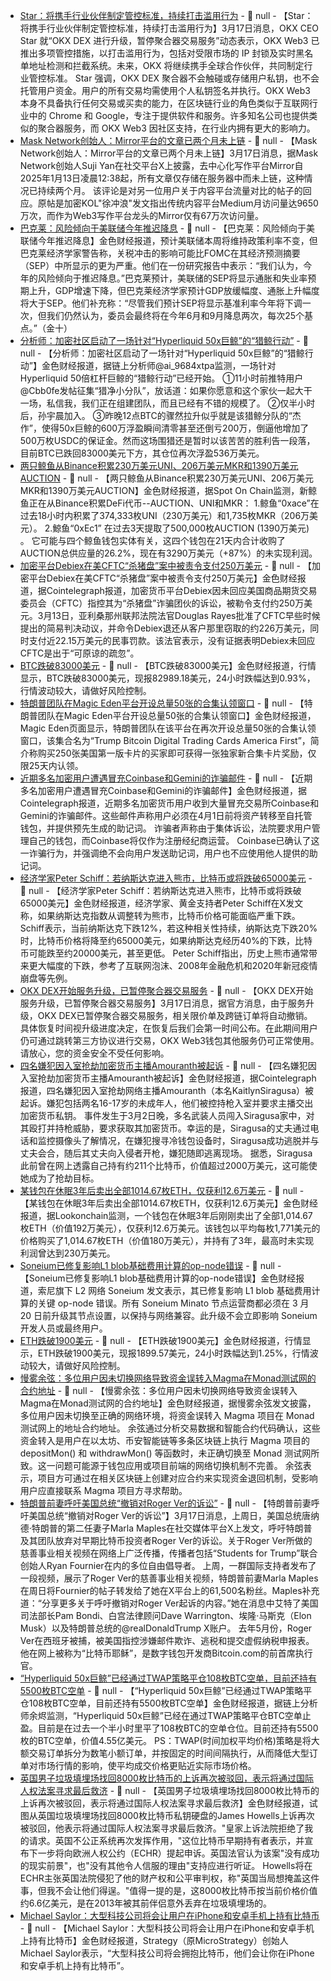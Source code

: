 - [Star：将携手行业伙伴制定管控标准，持续打击滥用行为](https://x.com/star_okx/status/1901459005685608760?s=46) - 📰 null - 【Star：将携手行业伙伴制定管控标准，持续打击滥用行为】3月17日消息，OKX CEO Star 就“OKX DEX 进行升级，暂停聚合器交易服务”动态表示，OKX Web3 已推出多项管控措施，以打击滥用行为，包括对受限市场的 IP 封锁及实时黑名单地址检测和拦截系统。未来，OKX 将继续携手全球合作伙伴，共同制定行业管控标准。 
Star 强调，OKX DEX 聚合器不会触碰或存储用户私钥，也不会托管用户资金。用户的所有交易均需使用个人私钥签名并执行。OKX Web3 本身不具备执行任何交易或买卖的能力，在区块链行业的角色类似于互联网行业中的 Chrome 和 Google，专注于提供软件和服务。许多知名公司也提供类似的聚合器服务，而 OKX Web3 因社区支持，在行业内拥有更大的影响力。
- [Mask Network创始人：Mirror平台的文章已两个月未上链](https://x.com/suji_yan/status/1901459744084345216) - 📰 null - 【Mask Network创始人：Mirror平台的文章已两个月未上链】3月17日消息，据Mask Network创始人Suji Yan在社交平台X上披露，去中心化写作平台Mirror自2025年1月13日凌晨12:38起，所有文章仅存储在服务器中而未上链，这种情况已持续两个月。 
该评论是对另一位用户关于内容平台流量对比的帖子的回应。原帖是加密KOL"徐冲浪"发文指出传统内容平台Medium月访问量达9650万次，而作为Web3写作平台龙头的Mirror仅有67万次访问量。
- [巴克莱：风险倾向于美联储今年推迟降息]() - 📰 null - 【巴克莱：风险倾向于美联储今年推迟降息】金色财经报道，预计美联储本周将维持政策利率不变，但巴克莱经济学家警告称，关税冲击的影响可能比FOMC在其经济预测摘要（SEP）中所显示的更为严重。他们在一份研究报告中表示：“我们认为，今年的风险倾向于推迟降息。”巴克莱预计，美联储的SEP将显示通胀和失业率预期上升，GDP增速下降，但巴克莱经济学家预计GDP放缓幅度、通胀上升幅度将大于SEP。他们补充称：“尽管我们预计SEP将显示基准利率今年将下调一次，但我们仍然认为，委员会最终将在今年6月和9月降息两次，每次25个基点。”（金十）
- [分析师：加密社区启动了一场针对“Hyperliquid 50x巨鲸”的“猎鲸行动”]() - 📰 null - 【分析师：加密社区启动了一场针对“Hyperliquid 50x巨鲸”的“猎鲸行动”】金色财经报道，据链上分析师@ai_9684xtpa监测，一场针对Hyperliquid 50倍杠杆巨鲸的“猎鲸行动”已经开始。 
①11小时前推特用户@Cbb0fe发帖征集“猎净小分队”，放话道：如果你愿意和这个家伙一起大干一场，私信我，我们正在组建团队，而且已经有不错的规模了。 
②仅半小时后，孙宇晨加入。 
③昨晚12点BTC的骤然拉升似乎就是该猎鲸分队的“杰作”，使得50x巨鲸的600万浮盈瞬间清零甚至还倒亏200万，倒逼他增加了500万枚USDC的保证金。然而这场围猎还是暂时以该苦苦的胜利告一段落，目前BTC已跌回83000美元下方，其仓位再次浮盈536万美元。
- [两只鲸鱼从Binance积累230万美元UNI、206万美元MKR和1390万美元AUCTION](https://x.com/spotonchain/status/1901457912129863995) - 📰 null - 【两只鲸鱼从Binance积累230万美元UNI、206万美元MKR和1390万美元AUCTION】金色财经报道，据Spot On Chain监测，新鲸鱼正在从Binance积累DeFi代币--AUCTION、UNI和MKR： 
1.鲸鱼“0xace”在过去18小时内积累了374,333枚UNI（230万美元）和1,735枚MKR（206万美元）。 
2.鯨鱼“0xEc1” 在过去3天提取了500,000枚AUCTION (1390万美元) 。 
它可能与四个鲸鱼钱包实体有关，这四个钱包在21天内合计收购了AUCTION总供应量的26.2%，现在有3290万美元（+87%）的未实现利润。
- [加密平台Debiex在美CFTC“杀猪盘”案中被责令支付250万美元](https://cointelegraph.com/news/cftc-wins-pig-butchering-case-crypto-platform-debiex) - 📰 null - 【加密平台Debiex在美CFTC“杀猪盘”案中被责令支付250万美元】金色财经报道，据Cointelegraph报道，加密货币平台Debiex因未回应美国商品期货交易委员会（CFTC）指控其为“杀猪盘”诈骗团伙的诉讼，被勒令支付约250万美元。3月13日，亚利桑那州联邦法院法官Douglas Rayes批准了CFTC早些时候提出的简易判决动议，并命令Debiex退还从客户那里窃取的约226万美元，同时支付近22.15万美元的民事罚款。该法官表示，没有证据表明Debiex未回应CFTC是出于“可原谅的疏忽”。
- [BTC跌破83000美元]() - 📰 null - 【BTC跌破83000美元】金色财经报道，行情显示，BTC跌破83000美元，现报82989.18美元，24小时跌幅达到0.93%，行情波动较大，请做好风险控制。
- [特朗普团队在Magic Eden平台开设总量50张的合集认领窗口](https://magiceden.io/ordinals/launchpad/trump_america_first_bonus) - 📰 null - 【特朗普团队在Magic Eden平台开设总量50张的合集认领窗口】金色财经报道，Magic Eden页面显示，特朗普团队在该平台在再次开设总量50张的合集认领窗口，该集合名为“Trump Bitcoin Digital Trading Cards America First”，简介称购买250张美国第一版卡片的买家即可获得一张独家新合集卡片奖励，仅限25天内认领。
- [近期多名加密用户遭遇冒充Coinbase和Gemini的诈骗邮件](https://cointelegraph.com/news/coinbase-gemini-wallet-phishing-scam-targeting-crypto-users) - 📰 null - 【近期多名加密用户遭遇冒充Coinbase和Gemini的诈骗邮件】金色财经报道，据Cointelegraph报道，近期多名加密货币用户收到大量冒充交易所Coinbase和Gemini的诈骗邮件。这些邮件声称用户必须在4月1日前将资产转移至自托管钱包，并提供预先生成的助记词。 
诈骗者声称由于集体诉讼，法院要求用户管理自己的钱包，而Coinbase将仅作为注册经纪商运营。 
Coinbase已确认了这一诈骗行为，并强调绝不会向用户发送助记词，用户也不应使用他人提供的助记词。
- [经济学家Peter Schiff：若纳斯达克进入熊市，比特币或将跌破65000美元](https://x.com/PeterSchiff/status/1901253662178939352) - 📰 null - 【经济学家Peter Schiff：若纳斯达克进入熊市，比特币或将跌破65000美元】金色财经报道，经济学家、黄金支持者Peter Schiff在X发文称，如果纳斯达克指数从调整转为熊市，比特币价格可能面临严重下跌。 
Schiff表示，当前纳斯达克下跌12%，若这种相关性持续，纳斯达克下跌20%时，比特币价格将降至约65000美元，如果纳斯达克经历40%的下跌，比特币可能跌至约20000美元，甚至更低。 
Peter Schiff指出，历史上熊市通常带来更大幅度的下跌，参考了互联网泡沫、2008年金融危机和2020年新冠疫情崩盘等先例。
- [OKX DEX开始服务升级，已暂停聚合器交易服务]() - 📰 null - 【OKX DEX开始服务升级，已暂停聚合器交易服务】3月17日消息，据官方消息，由于服务升级，OKX DEX已暂停聚合器交易服务，相关限价单及跨链订单将自动撤销。具体恢复时间视升级进度决定，在恢复后我们会第一时间公布。在此期间用户仍可通过跳转第三方协议进行交易，OKX Web3钱包其他服务仍可正常使用。请放心，您的资金安全不受任何影响。
- [四名嫌犯因入室抢劫加密货币主播Amouranth被起诉](https://cointelegraph.com/news/four-suspects-charged-home-invasion-streamer-amouranth) - 📰 null - 【四名嫌犯因入室抢劫加密货币主播Amouranth被起诉】金色财经报道，据Cointelegraph报道，四名嫌犯因入室抢劫网络主播Amouranth（本名KaitlynSiragusa）被起诉。嫌犯包括两名16-17岁的未成年人，他们被控持枪入室并要求主播交出加密货币私钥。 
事件发生于3月2日晚，多名武装人员闯入Siragusa家中，对其殴打并持枪威胁，要求获取其加密货币。幸运的是，Siragusa的丈夫通过电话和监控摄像头了解情况，在嫌犯搜寻冷钱包设备时，Siragusa成功逃脱并与丈夫会合，随后其丈夫向入侵者开枪，嫌犯随即逃离现场。 
据悉，Siragusa此前曾在网上透露自己持有约211个比特币，价值超过2000万美元，这可能使她成为了抢劫目标。
- [某钱包在休眠3年后卖出全部1014.67枚ETH，仅获利12.6万美元](https://x.com/lookonchain/status/1901447226834182630) - 📰 null - 【某钱包在休眠3年后卖出全部1014.67枚ETH，仅获利12.6万美元】金色财经报道，据Lookonchain监测，一个钱包在休眠3年后刚刚卖出了全部1,014.67枚ETH（价值192万美元），仅获利12.6万美元。该钱包以平均每枚1,771美元的价格购买了1,014.67枚ETH（价值180万美元），并持有了3年，最高时未实现利润曾达到230万美元。
- [Soneium已修复影响L1 blob基础费用计算的op-node错误](https://x.com/soneium/status/1901446186843926665) - 📰 null - 【Soneium已修复影响L1 blob基础费用计算的op-node错误】金色财经报道，索尼旗下 L2 网络 Soneium 发文表示，其已修复影响 L1 blob 基础费用计算的关键 op-node 错误。所有 Soneium Minato 节点运营商都必须在 3 月 20 日前升级其节点设置，以保持与网络兼容。此升级不会立即影响 Soneium 开发人员或最终用户。
- [ETH跌破1900美元]() - 📰 null - 【ETH跌破1900美元】金色财经报道，行情显示，ETH跌破1900美元，现报1899.57美元，24小时跌幅达到1.25%，行情波动较大，请做好风险控制。
- [慢雾余弦：多位用户因未切换网络导致资金误转入Magma在Monad测试网的合约地址]() - 📰 null - 【慢雾余弦：多位用户因未切换网络导致资金误转入Magma在Monad测试网的合约地址】金色财经报道，据慢雾余弦发文披露，多位用户因未切换至正确的网络环境，将资金误转入 Magma 项目在 Monad 测试网上的地址合约地址。 
余弦通过分析交易数据和智能合约代码确认，这些资金转入是用户在以太坊、币安智能链等多条区块链上执行 Magma 项目的 depositMon() 和 withdrawMon() 等函数时，未正确切换至 Monad 测试网所致。这一问题可能源于钱包应用或项目前端的网络切换机制不完善。 
余弦表示，项目方可通过在相关区块链上创建对应合约来实现资金退回机制，受影响用户应直接联系 Magma 项目方寻求帮助。
- [特朗普前妻呼吁美国总统“撤销对Roger Ver的诉讼”](https://news.bitcoin.com/trumps-former-wife-urges-president-to-dismiss-the-prosecution-against-roger-ver/) - 📰 null - 【特朗普前妻呼吁美国总统“撤销对Roger Ver的诉讼”】3月17日消息，上周日，美国总统唐纳德·特朗普的第二任妻子Marla Maples在社交媒体平台X上发文，呼吁特朗普及其团队放弃对早期比特币投资者Roger Ver的诉讼。关于Roger Ver所做的慈善事业相关视频在网络上广泛传播，传播者包括“Students for Trump”联合创始人Ryan Fournier在内的多位自由倡导者。 
上周，一群国际支持者发布了一段视频，展示了Roger Ver的慈善事业相关视频，特朗普前妻Marla Maples在周日将Fournier的帖子转发给了她在X平台上的61,500名粉丝。Maples补充道：“分享更多关于呼吁撤销对Roger Ver起诉的内容。”她在消息中艾特了美国司法部长Pam Bondi、白宫法律顾问Dave Warrington、埃隆·马斯克（Elon Musk）以及特朗普总统的@realDonaldTrump X账户。 
去年5月份，Roger Ver在西班牙被捕，被美国指控涉嫌邮件欺诈、逃税和提交虚假纳税申报表。他在网上被称为“比特币耶稣”，是数字钱包开发商Bitcoin.com的前首席执行官。
- [“Hyperliquid 50x巨鲸”已经通过TWAP策略平仓108枚BTC空单，目前还持有5500枚BTC空单](https://x.com/EmberCN/status/1901442183225614568) - 📰 null - 【“Hyperliquid 50x巨鲸”已经通过TWAP策略平仓108枚BTC空单，目前还持有5500枚BTC空单】金色财经报道，据链上分析师余烬监测，“Hyperliquid 50x巨鲸”已经在通过TWAP策略平仓BTC空单止盈。目前是在过去一个半小时里平了108枚BTC的空单仓位。目前还持有5500枚的BTC空单，价值4.55亿美元。 
PS：TWAP(时间加权平均价格)策略是将大额交易订单拆分为数笔小额订单，并按固定的时间间隔执行，从而降低大型订单对市场行情的影响，使平均成交价格更贴近实际市场价格。
- [英国男子垃圾填埋场找回8000枚比特币的上诉再次被驳回，表示将通过国际人权法案寻求最后救济](https://cointelegraph.com/news/uk-man-who-lost-bitcoin-landfill-loses-uk-appeal-case) - 📰 null - 【英国男子垃圾填埋场找回8000枚比特币的上诉再次被驳回，表示将通过国际人权法案寻求最后救济】金色财经报道，试图从英国垃圾填埋场找回8000枚比特币私钥硬盘的James Howells上诉再次被驳回，他表示将通过国际人权法案寻求最后救济。"皇家上诉法院拒绝了我的请求。英国不公正系统再次发挥作用，"这位比特币早期持有者表示，并宣布下一步将向欧洲人权公约（ECHR）提起申诉。英国法官认为该案"没有成功的现实前景"，也"没有其他令人信服的理由"支持应进行听证。 
Howells将在ECHR主张英国法院侵犯了他的财产权和公平审判权，称"英国当局想掩盖这件事，但我不会让他们得逞。"值得一提的是，这8000枚比特币按当前价格价值约6.6亿美元，是在2013年被其前伴侣意外丢弃在垃圾填埋场的。
- [Michael Saylor：大型科技公司将会让用户在iPhone和安卓手机上持有比特币](https://x.com/Cointelegraph/status/1901431657196081407) - 📰 null - 【Michael Saylor：大型科技公司将会让用户在iPhone和安卓手机上持有比特币】金色财经报道，Strategy（原MicroStrategy）创始人Michael Saylor表示，“大型科技公司将会拥抱比特币，他们会让你在iPhone和安卓手机上持有比特币”。
